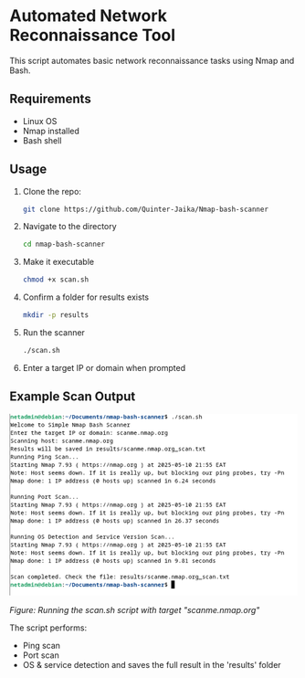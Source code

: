 # Automated Network Reconnaissance Tool

This script automates basic network reconnaissance tasks using Nmap and Bash.

## Requirements
- Linux OS
- Nmap installed
- Bash shell

## Usage
1. Clone the repo:
	```bash
	git clone https://github.com/Quinter-Jaika/Nmap-bash-scanner
	 ```
2. Navigate to the directory
	```bash
	cd nmap-bash-scanner
	```
3. Make it executable
	```bash
	chmod +x scan.sh
	```
4. Confirm a folder for results exists
	```bash
	mkdir -p results
	```
5.  Run the scanner
	```bash
	./scan.sh
	```
6. Enter a target IP or domain when prompted

## Example Scan Output
![Example Scan Output](output.png)

*Figure: Running the scan.sh script with target "scanme.nmap.org"*

The script performs:
- Ping scan
- Port scan
- OS & service detection and saves the full result in the 'results' folder
